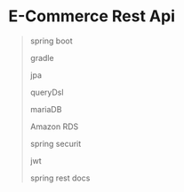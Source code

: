  E-Commerce Rest Api
 ===========
 
 > spring boot
 > 
 > gradle
 > 
 > jpa
 > 
 > queryDsl
 > 
 > mariaDB
 > 
 > Amazon RDS
 > 
 > spring securit
 > 
 > jwt
 > 
 > spring rest docs
